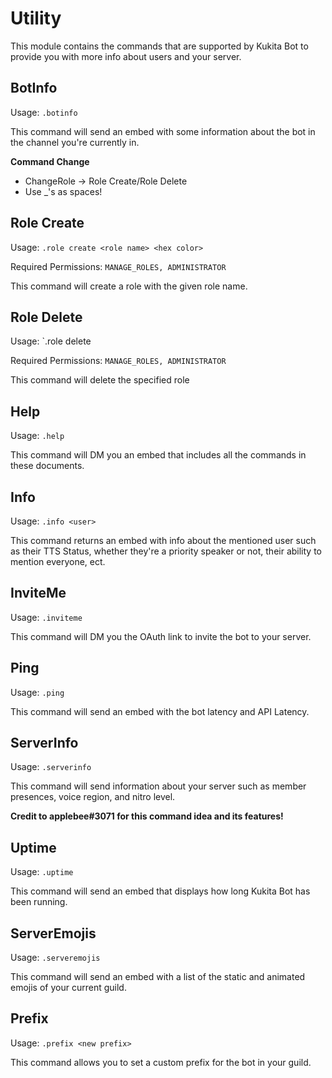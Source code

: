 # Utility

This module contains the commands that are supported by Kukita Bot to provide you with more info about users and your server.

## BotInfo

Usage: `.botinfo`

This command will send an embed with some information about the bot in the channel you're currently in.

**Command Change**

* ChangeRole -&gt; Role Create/Role Delete
* Use \_'s as spaces!

## Role Create

Usage: `.role create <role name> <hex color>`

Required Permissions: `MANAGE_ROLES, ADMINISTRATOR`

This command will create a role with the given role name.

## Role Delete

Usage: \`.role delete

Required Permissions: `MANAGE_ROLES, ADMINISTRATOR`

This command will delete the specified role

## Help

Usage: `.help`

This command will DM you an embed that includes all the commands in these documents.

## Info

Usage: `.info <user>`

This command returns an embed with info about the mentioned user such as their TTS Status, whether they're a priority speaker or not, their ability to mention everyone, ect.

## InviteMe

Usage: `.inviteme`

This command will DM you the OAuth link to invite the bot to your server.

## Ping

Usage: `.ping`

This command will send an embed with the bot latency and API Latency.

## ServerInfo

Usage: `.serverinfo`

This command will send information about your server such as member presences, voice region, and nitro level.

**Credit to applebee\#3071 for this command idea and its features!**

## Uptime

Usage: `.uptime`

This command will send an embed that displays how long Kukita Bot has been running.

## ServerEmojis

Usage: `.serveremojis`

This command will send an embed with a list of the static and animated emojis of your current guild.

## Prefix

Usage: `.prefix <new prefix>`

This command allows you to set a custom prefix for the bot in your guild.

